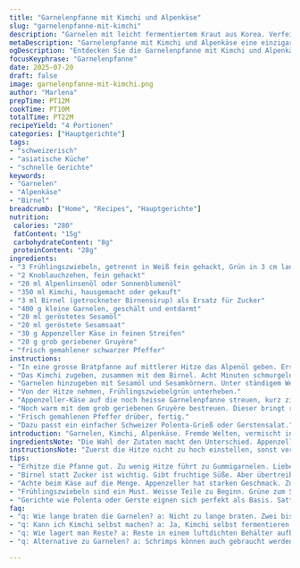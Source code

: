 ```yaml
---
title: "Garnelenpfanne mit Kimchi und Alpenkäse"
slug: "garnelenpfanne-mit-kimchi"
description: "Garnelen mit leicht fermentiertem Kraut aus Korea. Verfeinert mit geröstetem Sesamöl, Frühlingszwiebeln. Statt Zucker Birnel, getrockneter Birnensirup aus den Schweizer Alpen. Appenzeller Käse in feinen Streifen eingearbeitet für nussigen Biss. Kurze Sauté Zeit. Rustikal. Alpenprodukte treffen auf asiatische Würze. Die Garnelen werden knackig gebraten. Mit Gruyère geriebener Käse darüber, schmilzt leicht durch Resthitze. Ideal auf Polenta oder einfach Frischkorngerste. Kombiniert alte Schweizer Kochtechniken und moderne Einflüsse."
metaDescription: "Garnelenpfanne mit Kimchi und Alpenkäse eine einzigartige Fusion aus asiatischen Aromen und Schweizer Tradition"
ogDescription: "Entdecken Sie die Garnelenpfanne mit Kimchi und Alpenkäse eine schnelle Kombination aus Geschmack und Kultur"
focusKeyphrase: "Garnelenpfanne"
date: 2025-07-20
draft: false
image: garnelenpfanne-mit-kimchi.png
author: "Marlena"
prepTime: PT12M
cookTime: PT10M
totalTime: PT22M
recipeYield: "4 Portionen"
categories: ["Hauptgerichte"]
tags:
- "schweizerisch"
- "asiatische Küche"
- "schnelle Gerichte"
keywords:
- "Garnelen"
- "Alpenkäse"
- "Birnel"
breadcrumb: ["Home", "Recipes", "Hauptgerichte"]
nutrition: 
 calories: "280"
 fatContent: "15g"
 carbohydrateContent: "8g"
 proteinContent: "28g"
ingredients:
- "3 Frühlingszwiebeln, getrennt in Weiß fein gehackt, Grün in 3 cm lange Stücke"
- "2 Knoblauchzehen, fein gehackt"
- "20 ml Alpenlinsenöl oder Sonnenblumenöl"
- "350 ml Kimchi, hausgemacht oder gekauft"
- "3 ml Birnel (getrockneter Birnensirup) als Ersatz für Zucker"
- "400 g kleine Garnelen, geschält und entdarmt"
- "20 ml geröstetes Sesamöl"
- "20 ml geröstete Sesamsaat"
- "30 g Appenzeller Käse in feinen Streifen"
- "20 g grob geriebener Gruyère"
- "frisch gemahlener schwarzer Pfeffer"
instructions:
- "In eine grosse Bratpfanne auf mittlerer Hitze das Alpenöl geben. Erst die weissen Anteile der Frühlingszwiebeln und den Knoblauch vorwärts ziehen, etwa 90 Sekunden bis sie weich riechen."
- "Das Kimchi zugeben, zusammen mit dem Birnel. Acht Minuten schmurgeln, bis die Flüssigkeit stark reduziert und fast trocken ist."
- "Garnelen hinzugeben mit Sesamöl und Sesamkörnern. Unter ständigem Wenden zwei bis drei Minuten braten, bis die Garnelen gar und rosa sind."
- "Von der Hitze nehmen, Frühlingszwiebelgrün unterheben."
- "Appenzeller-Käse auf die noch heisse Garnelenpfanne streuen, kurz ziehen lassen, damit der Käse leicht anschmilzt."
- "Noch warm mit dem grob geriebenen Gruyère bestreuen. Dieser bringt rundes Aroma und cremige Note durch Nachwärme, nicht zum Schmelzen gedacht."
- "Frisch gemahlenen Pfeffer drüber, fertig."
- "Dazu passt ein einfacher Schweizer Polenta-Grieß oder Gerstensalat."
introduction: "Garnelen, Kimchi, Alpenkäse. Fremde Welten, vermischt in einer Pfanne. Das Salzige der Meeresfrüchte, gepaart mit fermentiertem Gemüse. Knuspriges, nussiges Sesamöl. Alpenbirnel als Zuckerersatz, entfaltet eine fruchtige Note. Appenzeller und Gruyère. Das nussige Aroma des Appenzeller, vollmundig und würzig, verbindet sich mit der cremigen Alpine Milchtradition von Gruyère. Patina aus Bergen, Kultur und Tradition eingefangen in dieser kleinen Pfanne. EinHauch von Asien trifft Schweiz. Schnell, unkompliziert. Frühlingszwiebel bringt Frische, Knoblauch Schärfe. Sauté Technik, viel Bewegung in der Pfanne, damit nichts ansetzt. Ein kleines Chaos aus Aromen, Herzhaftigkeit und Texturen. Der Käse erst am Schluss, nicht zu viel, damit Garnelen nicht durchweichen. Dazu knuspriges Bauernbrot oder ein simpler Hütten-Kartoffelstock. Beste Alpenküche auf schnelle Art, wenn es mal anders sein soll."
ingredientsNote: "Die Wahl der Zutaten macht den Unterschied. Appenzeller ist würzig und hat eine leicht pfeffrige Note, passt sehr gut zu kräftigen, fermentierten Aromen wie Kimchi. Für eine Schweizer Note wird Birnel statt raffinierter Zucker verwendet – ein traditionelles Produkt, das in Alpenregionen als natürliches Süßungsmittel dient. Sesamöl gibt Würze, in Kombination mit gerösteter Sesamsaat entsteht mehrdimensionales Aroma. Garnelen sollen klein sein, damit sie in kurzer Zeit garen, damit sie saftig bleiben. Frühlingszwiebeln bringen Struktur und Frische – die grünen Teile werden erst zum Schluss zugegeben, damit sie nicht verbrennen. Gruyère ergänzt mit runder, feiner Aromatik und wird grob gerieben. So bleibt die Textur erhalten. Alpenlinsenöl als neutrales Hitzeöl bewährt sich, kann durch Sonnenblumenöl ersetzt werden. Kimchi gerne selbst fermentiert, nicht zu scharf."
instructionsNote: "Zuerst die Hitze nicht zu hoch einstellen, sonst verbrennen Knoblauch und Weiss der Frühlingszwiebeln, das gibt Bitterstoffe. Geduld beim Reduzieren des Kimchis, die Flüssigkeit soll fast ganz weg sein – so kann sich das Aroma konzentrieren. Garnelen dann möglichst frisch und trocken mit Sesamöl in die Pfanne geben, oft wenden, damit sie nicht ankleben. Kochen nur bis Garnelen rosa werden, nicht länger, sonst werden sie zäh. Der Appenzeller Käse wird erst nach Entfernen von der Hitze hinzugefügt, so schmeckt er würzig ohne zu schmelzen völlig. Gruyère als Finish sorgt für milde Cremigkeit und alpine Note ohne die Garnelen zu erdrücken. Mit Frühlingszwiebelgrün die Frische ins Gericht bringen. Kurz servieren, nicht zu lange stehen lassen, sonst zieht der Käse zu stark und die Textur leidet. Altbewährte Sauté Methode, ständig in Bewegung halten, damit nichts anbrennt. Passt auf… nicht zu viel Flüssigkeit einfüllen."
tips:
- "Erhitze die Pfanne gut. Zu wenig Hitze führt zu Gummigarnelen. Lieber hohe Hitze. Garnelen brauchen nur kurze Zeit um zart zu sein. Bewege sie oft. Anhaften vermeiden. Achte auf die Farbe."
- "Birnel statt Zucker ist wichtig. Gibt fruchtige Süße. Aber übertreibe nicht damit. Ein leichter Hauch reicht. Kombiniert gut mit Kimchi. Der erdige Geschmack wirkt ausgleichend. Teste den Geschmack zwischendurch."
- "Achte beim Käse auf die Menge. Appenzeller hat starken Geschmack. Zuviel könnte überlagern. Gruyère gibt Feuchtigkeit. Aber nicht schmelzen lassen. Käse erst nach dem Kochen hinzufügen. Verleiht sanfte Note. Ein echter Genuss."
- "Frühlingszwiebeln sind ein Must. Weisse Teile zu Beginn. Grüne zum Schluss hinzufügen. Macht das Gericht frisch. Knoblauch auch. Mit den Zwiebeln anbraten bis sie zart sind. Aber nicht zu lange."
- "Gerichte wie Polenta oder Gerste eignen sich perfekt als Basis. Satt und erdig. Sie harmonieren gut mit Garnelen und Kimchi. Gebe ein wenig Butter dazu für mehr Geschmack. Gemüserezept kann variieren."
faq:
- "q: Wie lange braten die Garnelen? a: Nicht zu lange braten. Zwei bis drei Minuten sind genug. Sie dürfen nicht zäh werden. Rosa Farbe zeigt, dass sie fertig sind. Hitze hoch, damit sie knusprig sind."
- "q: Kann ich Kimchi selbst machen? a: Ja, Kimchi selbst fermentieren ist möglich. Achte auf frisches Gemüse. Einfache Rezepte gibt es. Verwende nicht zu scharfe Zutaten. Der Geschmack sollte mild sein."
- "q: Wie lagert man Reste? a: Reste in einem luftdichten Behälter aufbewahren. Kühlschrank ist ideal. Am besten innerhalb von zwei Tagen verbrauchen. Erwärmen vorsichtig. Aber nicht zu lange kochen."
- "q: Alternative zu Garnelen? a: Schrimps können auch gebraucht werden. Oder sogar Tofu. Tofu bringt andere Konsistenz. Gewürze anpassen. Lässt sich gut kombinieren. Nehme also, was dir gefällt."

---
```

